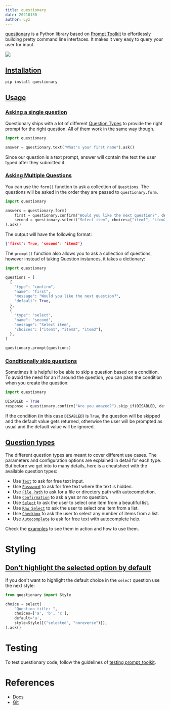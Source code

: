```yaml
---
title: questionary
date: 20210130
author: Lyz
---
```


[questionary](https://questionary.readthedocs.io) is a Python library based on
[Prompt Toolkit](prompt_toolkit.md) to effortlessly building pretty command
line interfaces. It makes it very easy to query your user for input.

![ ](questionary.gif)

## [Installation](https://questionary.readthedocs.io/en/stable/pages/installation.html)

```bash
pip install questionary
```

## [Usage](https://questionary.readthedocs.io/en/stable/pages/quickstart.html)

### [Asking a single question](https://questionary.readthedocs.io/en/stable/pages/quickstart.html#asking-a-single-question)

Questionary ships with a lot of different [Question Types](#question-types) to
provide the right prompt for the right question. All of them work in the same
way though.

```python
import questionary

answer = questionary.text("What's your first name").ask()
```

Since our question is a text prompt, answer will contain the text the user typed
after they submitted it.

### [Asking Multiple Questions](https://questionary.readthedocs.io/en/stable/pages/quickstart.html#asking-multiple-questions)

You can use the `form()` function to ask a collection of `Questions`. The
questions will be asked in the order they are passed to `questionary.form`.

```python
import questionary

answers = questionary.form(
    first = questionary.confirm("Would you like the next question?", default=True),
    second = questionary.select("Select item", choices=["item1", "item2", "item3"])
).ask()
```

The output will have the following format:

```json
{'first': True, 'second': 'item2'}
```

The `prompt()` function also allows you to ask a collection of questions,
however instead of taking Question instances, it takes a dictionary:

```python
import questionary

questions = [
  {
    "type": "confirm",
    "name": "first",
    "message": "Would you like the next question?",
    "default": True,
  },
  {
    "type": "select",
    "name": "second",
    "message": "Select item",
    "choices": ["item1", "item2", "item3"],
  },
]

questionary.prompt(questions)
```

### [Conditionally skip questions](https://questionary.readthedocs.io/en/stable/pages/advanced.html#conditionally-skip-questions)

Sometimes it is helpful to be able to skip a question based on a condition. To
avoid the need for an if around the question, you can pass the condition when
you create the question:

```python
import questionary

DISABLED = True
response = questionary.confirm("Are you amazed?").skip_if(DISABLED, default=True).ask()
```

If the condition (in this case `DISABLED`) is `True`, the question will be
skipped and the default value gets returned, otherwise the user will be prompted
as usual and the default value will be ignored.

## [Question types](https://questionary.readthedocs.io/en/stable/pages/types.html)


The different question types are meant to cover different use cases. The
parameters and configuration options are explained in detail for each type. But
before we get into to many details, here is a cheatsheet with the available
question types:

* Use [`Text`](https://questionary.readthedocs.io/en/stable/pages/types.html#type-text) to ask for free text input.
* Use
    [`Password`](https://questionary.readthedocs.io/en/stable/pages/types.html#type-password)
    to ask for free text where the text is hidden.
* Use [`File
    Path`](https://questionary.readthedocs.io/en/stable/pages/types.html#type-path)
    to ask for a file or directory path with autocompletion.
* Use
    [`Confirmation`](https://questionary.readthedocs.io/en/stable/pages/types.html#type-confirm)
    to ask a yes or no question.
* Use
    [`Select`](https://questionary.readthedocs.io/en/stable/pages/types.html#type-select)
    to ask the user to select one item from a beautiful list.
* Use
    [`Raw
    Select`](https://questionary.readthedocs.io/en/stable/pages/types.html#type-raw-select)
    to ask the user to select one item from a list.
* Use
    [`Checkbox`](https://questionary.readthedocs.io/en/stable/pages/types.html#type-checkbox)
    to ask the user to select any number of items from a list.
* Use
    [`Autocomplete`](https://questionary.readthedocs.io/en/stable/pages/types.html#type-autocomplete)
    to ask for free text with autocomplete help.

Check the [examples](https://github.com/tmbo/questionary/tree/master/examples) to see them
in action and how to use them.

# Styling

## [Don't highlight the selected option by default](https://github.com/tmbo/questionary/issues/195)

If you don't want to highlight the default choice in the `select` question use
the next style:

```python
from questionary import Style

choice = select(
    "Question title: ",
    choices=['a', 'b', 'c'],
    default='a',
    style=Style([("selected", "noreverse")]),
).ask()
```

# Testing

To test questionary code, follow the guidelines of [testing
prompt_toolkit](prompt_toolkit.md#testing).

# References

* [Docs](https://questionary.readthedocs.io)
* [Git](https://github.com/tmbo/questionary)
